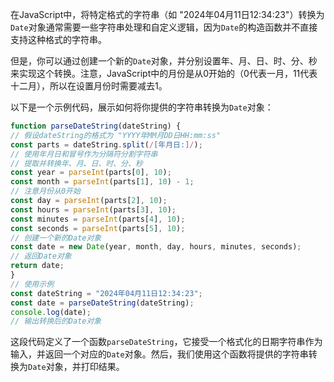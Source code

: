 在JavaScript中，将特定格式的字符串（如 "2024年04月11日12:34:23"）转换为`Date`对象通常需要一些字符串处理和自定义逻辑，因为`Date`的构造函数并不直接支持这种格式的字符串。

但是，你可以通过创建一个新的`Date`对象，并分别设置年、月、日、时、分、秒来实现这个转换。注意，JavaScript中的月份是从0开始的（0代表一月，11代表十二月），所以在设置月份时需要减去1。

以下是一个示例代码，展示如何将你提供的字符串转换为`Date`对象：

```javascript
function parseDateString(dateString) {      
// 假设dateString的格式为 "YYYY年MM月DD日HH:mm:ss"      
const parts = dateString.split(/[年月日:]/); 
// 使用年月日和冒号作为分隔符分割字符串        
// 提取并转换年、月、日、时、分、秒      
const year = parseInt(parts[0], 10);      
const month = parseInt(parts[1], 10) - 1; 
// 注意月份从0开始      
const day = parseInt(parts[2], 10);      
const hours = parseInt(parts[3], 10);      
const minutes = parseInt(parts[4], 10);      
const seconds = parseInt(parts[5], 10);        
// 创建一个新的Date对象      
const date = new Date(year, month, day, hours, minutes, seconds);        
// 返回Date对象      
return date;  
}    
// 使用示例  
const dateString = "2024年04月11日12:34:23";  
const date = parseDateString(dateString);  
console.log(date); 
// 输出转换后的Date对象
```

这段代码定义了一个函数`parseDateString`，它接受一个格式化的日期字符串作为输入，并返回一个对应的`Date`对象。然后，我们使用这个函数将提供的字符串转换为`Date`对象，并打印结果。